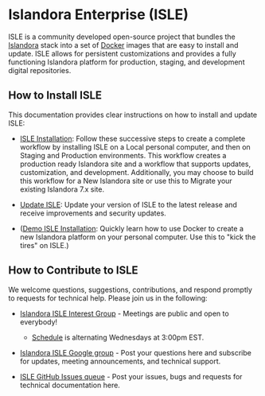<!--- PAGE_TITLE --->

# Islandora Enterprise (ISLE)

ISLE is a community developed open-source project that bundles the [Islandora](https://islandora.ca) stack into a set of [Docker](https://docker.com) images that are easy to install and update. ISLE allows for persistent customizations and provides a fully functioning Islandora platform for production, staging, and development digital repositories.

## How to Install ISLE

This documentation provides clear instructions on how to install and update ISLE:

* [ISLE Installation](install/host-hardware-requirements.md):
Follow these successive steps to create a complete workflow by installing ISLE on a Local personal computer, and then on Staging and Production environments. This workflow creates a production ready Islandora site and a workflow that supports  updates, customization, and development. Additionally, you may choose to build this workflow for a New Islandora site or use this to Migrate your existing Islandora 7.x site.

* [Update ISLE](update/update.md): Update your version of ISLE to the latest release and receive improvements and security updates.

* ([Demo ISLE Installation](install/host-hardware-requirements.md): Quickly learn how to use Docker to create a new Islandora platform on your personal computer. Use this to "kick the tires" on ISLE.)

## How to Contribute to ISLE

We welcome questions, suggestions, contributions, and respond promptly to requests for technical help. Please join us in the following:

* [Islandora ISLE Interest Group](https://github.com/islandora-interest-groups/Islandora-ISLE-Interest-Group) - Meetings are public and open to everybody!
    * [Schedule](https://github.com/islandora-interest-groups/Islandora-ISLE-Interest-Group/#how-to-join) is alternating Wednesdays at 3:00pm EST.

* [Islandora ISLE Google group](https://groups.google.com/forum/#!forum/islandora-isle) - Post your questions here and subscribe for updates, meeting announcements, and technical support.

* [ISLE GitHub Issues queue](https://github.com/Islandora-Collaboration-Group/ISLE/issues) - Post your issues, bugs and requests for technical documentation here.

